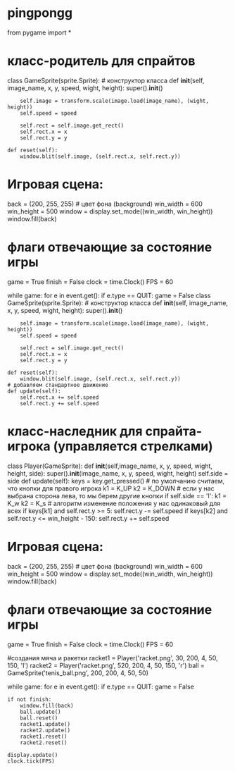 # pingpongg

from pygame import *

# класс-родитель для спрайтов
class GameSprite(sprite.Sprite):
    # конструктор класса
    def __init__(self, image_name, x, y, speed, wight, height):
        super().__init__()

        self.image = transform.scale(image.load(image_name), (wight, height))
        self.speed = speed
 
        self.rect = self.image.get_rect()
        self.rect.x = x
        self.rect.y = y

    def reset(self):
        window.blit(self.image, (self.rect.x, self.rect.y))

# Игровая сцена:
back = (200, 255, 255) # цвет фона (background)
win_width = 600
win_height = 500
window = display.set_mode((win_width, win_height))
window.fill(back)

# флаги отвечающие за состояние игры
game = True
finish = False
clock = time.Clock()
FPS = 60

while game:
    for e in event.get():
        if e.type == QUIT:
            game = False
class GameSprite(sprite.Sprite):
    # конструктор класса
    def __init__(self, image_name, x, y, speed, wight, height):
        super().__init__()

        self.image = transform.scale(image.load(image_name), (wight, height))
        self.speed = speed
 
        self.rect = self.image.get_rect()
        self.rect.x = x
        self.rect.y = y

    def reset(self):
        window.blit(self.image, (self.rect.x, self.rect.y))
    # добавляем стандартное движение
    def update(self):
        self.rect.x += self.speed
        self.rect.y += self.speed

# класс-наследник для спрайта-игрока (управляется стрелками)
class Player(GameSprite):
        def __init__(self,image_name, x, y, speed, wight, height, side):
            super().__init__(image_name, x, y, speed, wight, height)
            self.side = side
        def update(self):
            keys = key.get_pressed()
            # по умолчанию считаем, что кнопки для правого игрока
            k1 = K_UP
            k2 = K_DOWN
            # если у нас выбрана сторона лева, то мы берем другие кнопки
            if self.side == 'l':
                k1 = K_w
                k2 = K_s
            # алгоритм изменение положения у нас одинаковый для всех
            if keys[k1] and self.rect.y >= 5:
                self.rect.y -= self.speed
            if keys[k2] and self.rect.y <= win_height - 150:
                self.rect.y += self.speed


# Игровая сцена:
back = (200, 255, 255) # цвет фона (background)
win_width = 600
win_height = 500
window = display.set_mode((win_width, win_height))
window.fill(back)

# флаги отвечающие за состояние игры
game = True
finish = False
clock = time.Clock()
FPS = 60

#создания мяча и ракетки
racket1 = Player('racket.png', 30, 200, 4, 50, 150, 'l')
racket2 = Player('racket.png', 520, 200, 4, 50, 150, 'r')
ball = GameSprite('tenis_ball.png', 200, 200, 4, 50, 50)


while game:
    for e in event.get():
        if e.type == QUIT:
            game = False

    if not finish:
        window.fill(back)
        ball.update()
        ball.reset()
        racket1.update()
        racket2.update()
        racket1.reset()
        racket2.reset()
        
    display.update()
    clock.tick(FPS)
